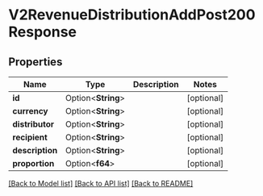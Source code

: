 # V2RevenueDistributionAddPost200Response

## Properties

Name | Type | Description | Notes
------------ | ------------- | ------------- | -------------
**id** | Option<**String**> |  | [optional]
**currency** | Option<**String**> |  | [optional]
**distributor** | Option<**String**> |  | [optional]
**recipient** | Option<**String**> |  | [optional]
**description** | Option<**String**> |  | [optional]
**proportion** | Option<**f64**> |  | [optional]

[[Back to Model list]](../README.md#documentation-for-models) [[Back to API list]](../README.md#documentation-for-api-endpoints) [[Back to README]](../README.md)


